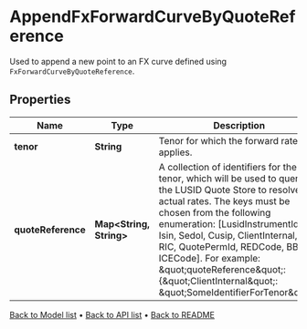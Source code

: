 

# AppendFxForwardCurveByQuoteReference

Used to append a new point to an FX curve defined using `FxForwardCurveByQuoteReference`.

## Properties

| Name | Type | Description | Notes |
|------------ | ------------- | ------------- | -------------|
|**tenor** | **String** | Tenor for which the forward rate applies. |  |
|**quoteReference** | **Map&lt;String, String&gt;** | A collection of identifiers for the tenor, which will be used to query the LUSID Quote Store to resolve the actual rates.  The keys must be chosen from the following enumeration:  [LusidInstrumentId, Isin, Sedol, Cusip, ClientInternal, Figi, RIC, QuotePermId, REDCode, BBGId, ICECode].    For example:    \&quot;quoteReference\&quot;: {\&quot;ClientInternal\&quot;: \&quot;SomeIdentifierForTenor\&quot;} |  |



[Back to Model list](../README.md#documentation-for-models) &#8226; [Back to API list](../README.md#documentation-for-api-endpoints) &#8226; [Back to README](../README.md)


